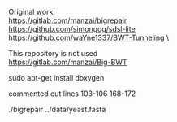 Original work:                              \
https://gitlab.com/manzai/bigrepair         \
https://github.com/simongog/sdsl-lite       \
https://github.com/waYne1337/BWT-Tunneling  \

This repository is not used \
https://gitlab.com/manzai/Big-BWT

sudo apt-get install doxygen

commented out lines 
103-106
168-172

./bigrepair ../data/yeast.fasta

